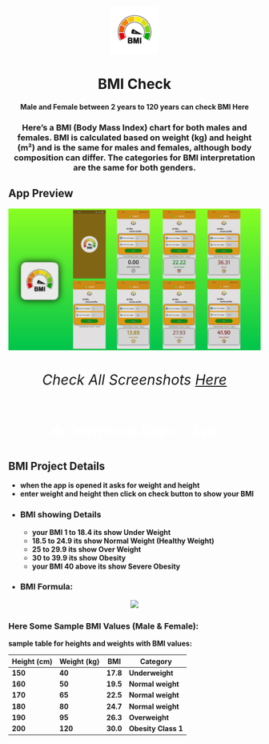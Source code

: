 <p align="center">
  <img src= "https://github.com/bharathnaik2k/BMI-Check_Flutter/blob/main/android/app/src/main/res/mipmap-xhdpi/ic_launcher.png"/>
</p>

<p align="center">
    <h1 align="center">BMI Check</h1>
    <h4 align="center">Male and Female between 2 years to 120 years can check BMI Here</h4>

<h3 align="center"> Here’s a BMI (Body Mass Index) chart for both males and females. BMI is calculated based on weight (kg) and height (m²) and is the same for males and females, although body composition can differ. The categories for BMI interpretation are the same for both genders.</h3>

</p>


## App Preview
<img src="https://github.com/bharathnaik2k/BMI-Check_Flutter/blob/main/preview.png"  />



<h1 align="center" style="border-bottom: none">
    <b>

###### Check All Screenshots [Here](https://github.com/bharathnaik2k/BMI-Check_Flutter/tree/main/screenshots) 

</h1>

<h1 align="center" style="border-bottom: none">
    <b style="color: white; font-weight: bold;">
        📥 Download App 👉 <a href="https://github.com/bharathnaik2k/BMI-Check_Flutter/releases/download/Bmi_Check.apk/BMI_Check.apk" style="color: white; font-weight: bold; text-decoration: none;">Apk</a>
    </b>
</h1>

## BMI Project Details
- when the app is opened it asks for weight and height
- enter weight and height then click on check button to show your BMI
- ### BMI showing Details
    - your BMI 1 to 18.4 its show Under Weight
    - 18.5 to 24.9 its show Normal Weight (Healthy Weight)
    - 25 to 29.9 its show Over Weight
    - 30 to 39.9 its show Obesity
    - your BMI 40 above its show Severe Obesity
- ### BMI Formula:
<p align="center">
  <img src= "https://mennohenselmans.com/wp-content/uploads/2022/06/bmi-formula.jpg"/>
</p>

### Here Some Sample BMI Values (Male & Female):
sample table for heights and weights with BMI values:

| Height (cm) | Weight (kg) | BMI  |Category        |
|-------------|-------------|------|-----------------|
| 150         | 40          | 17.8 | Underweight     |
| 160         | 50          | 19.5 | Normal weight   |
| 170         | 65          | 22.5 | Normal weight   |
| 180         | 80          | 24.7 | Normal weight   |
| 190         | 95          | 26.3 | Overweight      |
| 200         | 120         | 30.0 | Obesity Class 1 |
